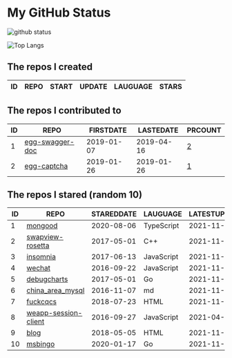 # My GitHub Status

<img src="https://github-readme-stats-1.yihong0618.vercel.app/api?username=jc-lathander&show_icons=true&&&hide_title=true&count_private=true" alt="github status" />

![Top Langs](https://github-readme-stats-1.yihong0618.vercel.app/api/top-langs/?username=jc-lathander&layout=compact)

<!--START_SECTION:my_github-->
## The repos I created
| ID | REPO | START | UPDATE | LAUGUAGE | STARS |
|----|------|-------|--------|----------|-------|

## The repos I contributed to
| ID |                                REPO                                | FIRSTDATE  | LASTEDATE  |                                          PRCOUNT                                           |
|----|--------------------------------------------------------------------|------------|------------|--------------------------------------------------------------------------------------------|
|  1 | [egg-swagger-doc](https://github.com/Yanshijie-EL/egg-swagger-doc) | 2019-01-07 | 2019-04-16 | [2](https://github.com/Yanshijie-EL/egg-swagger-doc/pulls?q=is%3Apr+author%3Ajc-lathander) |
|  2 | [egg-captcha](https://github.com/Raoul1996/egg-captcha)            | 2019-01-26 | 2019-01-26 | [1](https://github.com/Raoul1996/egg-captcha/pulls?q=is%3Apr+author%3Ajc-lathander)        |

## The repos I stared (random 10)
| ID |                                  REPO                                   | STAREDDATE |  LAUGUAGE  | LATESTUPDATE |
|----|-------------------------------------------------------------------------|------------|------------|--------------|
|  1 | [mongood](https://github.com/renzholy/mongood)                          | 2020-08-06 | TypeScript | 2021-11-26   |
|  2 | [swapview-rosetta](https://github.com/lilydjwg/swapview-rosetta)        | 2017-05-01 | C++        | 2021-11-19   |
|  3 | [insomnia](https://github.com/Kong/insomnia)                            | 2017-06-13 | JavaScript | 2021-11-28   |
|  4 | [wechat](https://github.com/node-webot/wechat)                          | 2016-09-22 | JavaScript | 2021-11-25   |
|  5 | [debugcharts](https://github.com/mkevac/debugcharts)                    | 2017-05-01 | Go         | 2021-11-16   |
|  6 | [china_area_mysql](https://github.com/kakuilan/china_area_mysql)        | 2016-11-07 | md         | 2021-11-26   |
|  7 | [fuckcqcs](https://github.com/fuckcqcs/fuckcqcs)                        | 2018-07-23 | HTML       | 2021-11-26   |
|  8 | [weapp-session-client](https://github.com/CFETeam/weapp-session-client) | 2016-09-27 | JavaScript | 2021-04-24   |
|  9 | [blog](https://github.com/xizhibei/blog)                                | 2018-05-05 | HTML       | 2021-11-25   |
| 10 | [msbingo](https://github.com/khoad/msbingo)                             | 2020-01-17 | Go         | 2021-11-11   |

<!--END_SECTION:my_github-->
